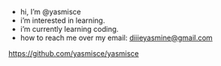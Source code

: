 - hi, I’m @yasmisce
- i’m interested in learning.
- i’m currently learning coding. 
- how to reach me over my email: diiieyasmine@gmail.com

<!---
yasmisce/yasmisce is a ✨ special ✨ repository because its `README.md` (this file) appears on your GitHub profile.
You can click the Preview link to take a look at your changes.
--->
https://github.com/yasmisce/yasmisce
